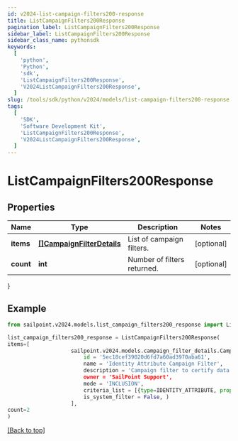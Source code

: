 ```yaml
---
id: v2024-list-campaign-filters200-response
title: ListCampaignFilters200Response
pagination_label: ListCampaignFilters200Response
sidebar_label: ListCampaignFilters200Response
sidebar_class_name: pythonsdk
keywords:
  [
    'python',
    'Python',
    'sdk',
    'ListCampaignFilters200Response',
    'V2024ListCampaignFilters200Response',
  ]
slug: /tools/sdk/python/v2024/models/list-campaign-filters200-response
tags:
  [
    'SDK',
    'Software Development Kit',
    'ListCampaignFilters200Response',
    'V2024ListCampaignFilters200Response',
  ]
---
```


# ListCampaignFilters200Response

## Properties

| Name | Type | Description | Notes |
| --- | --- | --- | --- |
| **items** | [**[]CampaignFilterDetails**](campaign-filter-details) | List of campaign filters. | [optional] |
| **count** | **int** | Number of filters returned. | [optional] |

}

## Example

```python
from sailpoint.v2024.models.list_campaign_filters200_response import ListCampaignFilters200Response

list_campaign_filters200_response = ListCampaignFilters200Response(
items=[
                    sailpoint.v2024.models.campaign_filter_details.CampaignFilterDetails(
                        id = '5ec18cef39020d6fd7a60ad3970aba61',
                        name = 'Identity Attribute Campaign Filter',
                        description = 'Campaign filter to certify data based on an identity attribute's specified property.',
                        owner = 'SailPoint Support',
                        mode = 'INCLUSION',
                        criteria_list = [{type=IDENTITY_ATTRIBUTE, property=displayName, value=support, operation=CONTAINS, negateResult=false, shortCircuit=false, recordChildMatches=false, id=null, suppressMatchedItems=false, children=null}],
                        is_system_filter = False, )
                    ],
count=2
)

```

[[Back to top]](#)
